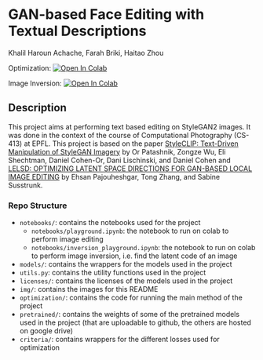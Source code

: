 
# GAN-based Face Editing with Textual Descriptions
Khalil Haroun Achache, Farah Briki, Haitao Zhou <br>


Optimization: [![Open In Colab](https://colab.research.google.com/assets/colab-badge.svg)](http://colab.research.google.com/github/khalilacheche/StyleCLIP/blob/main/notebooks/playground.ipynb)

Image Inversion: [![Open In Colab](https://colab.research.google.com/assets/colab-badge.svg)](https://colab.research.google.com/github/khalilacheche/StyleCLIP/blob/main/notebooks/inversion_playground.ipynb)



## Description
This project aims at performing text based editing on StyleGAN2 images. It was done in the context of the course of Computational Photography (CS-413) at EPFL.
This project is based on the paper [StyleCLIP: Text-Driven Manipulation of StyleGAN Imagery](https://arxiv.org/abs/2103.17249) by Or Patashnik, Zongze Wu, Eli Shechtman, Daniel Cohen-Or, Dani Lischinski, and Daniel Cohen and [LELSD: OPTIMIZING LATENT SPACE DIRECTIONS FOR GAN-BASED LOCAL IMAGE EDITING](https://arxiv.org/pdf/2111.12583.pdf) by Ehsan Pajouheshgar, Tong Zhang, and Sabine Susstrunk.



### Repo Structure

- `notebooks/`: contains the notebooks used for the project
    - `notebooks/playground.ipynb`: the notebook to run on colab to perform image editing
    - `notebooks/inversion_playground.ipynb`: the notebook to run on colab to perform image inversion, i.e. find the latent code of an image
- `models/`: contains the wrappers for the models used in the project
- `utils.py`: contains the utility functions used in the project
- `licenses/`: contains the licenses of the models used in the project
- `img/`: contains the images for this README
- `optimization/`: contains the code for running the main method of the project
- `pretrained/`: contains the weights of some of the pretrained models used in the project (that are uploadable to github, the others are hosted on google drive)
- `criteria/`: contains wrappers for the different losses used for optimization